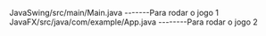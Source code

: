 JavaSwing/src/main/Main.java          -------Para rodar o jogo 1
JavaFX/src/java/com/example/App.java --------Para rodar o jogo 2